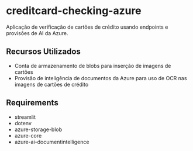 # creditcard-checking-azure
Aplicação de verificação de cartões de crédito usando endpoints e provisões de AI da Azure.

## Recursos Utilizados
- Conta de armazenamento de blobs para inserção de imagens de cartões
- Provisão de inteligência de documentos da Azure para uso de OCR nas imagens de cartões de crédito

## Requirements
- streamlit
- dotenv
- azure-storage-blob
- azure-core 
- azure-ai-documentintelligence